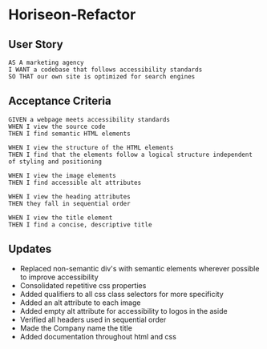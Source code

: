 # Horiseon-Refactor

## User Story

    AS A marketing agency
    I WANT a codebase that follows accessibility standards
    SO THAT our own site is optimized for search engines

## Acceptance Criteria

    GIVEN a webpage meets accessibility standards
    WHEN I view the source code
    THEN I find semantic HTML elements

    WHEN I view the structure of the HTML elements
    THEN I find that the elements follow a logical structure independent of styling and positioning

    WHEN I view the image elements
    THEN I find accessible alt attributes

    WHEN I view the heading attributes
    THEN they fall in sequential order

    WHEN I view the title element
    THEN I find a concise, descriptive title

## Updates

- Replaced non-semantic div's with semantic elements wherever possible to improve accessibility
- Consolidated repetitive css properties
- Added qualifiers to all css class selectors for more specificity
- Added an alt attribute to each image
- Added empty alt attribute for accessibility to logos in the aside
- Verified all headers used in sequential order
- Made the Company name the title
- Added documentation throughout html and css
